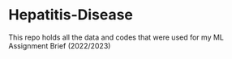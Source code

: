 # Hepatitis-Disease

This repo holds all the data and codes that were used for my ML Assignment Brief (2022/2023)
